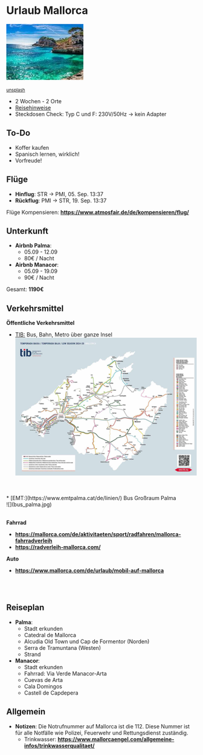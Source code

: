 # Urlaub Mallorca
![](mallorca-cover.jpg)

<small>[unsplash](https://www.google.com/url?sa=t&source=web&rct=j&opi=89978449&url=https://www.traum-ferienwohnungen.de/urlaubsmagazin/uebernachten-mallorca-regionen/&ved=2ahUKEwjntcLg2beOAxVpUMMIHYFIAGAQh-wKegQIIxAD&usg=AOvVaw2jjF6sGq3oq-Q4Y5W8nviY)</small>

* 2 Wochen - 2 Orte
* [Reisehinweise](https://www.google.com/url?sa=t&source=web&rct=j&opi=89978449&url=https://www.auswaertiges-amt.de/de/reiseundsicherheit/spaniensicherheit-210534&ved=2ahUKEwicu5TZ27eOAxUEcvEDHZcVLgAQFnoECCMQAQ&usg=AOvVaw2758TqVWIxD00wsdxXLXTo)
* Steckdosen Check: Typ C und F: 230V/50Hz -> kein Adapter



 ## To-Do
  * Koffer kaufen
  * Spanisch lernen, wirklich!
  * Vorfreude!


 ## Flüge
* **Hinflug**: STR -> PMI, 05. Sep. 13:37
* **Rückflug**: PMI -> STR, 19. Sep. 13:37

Flüge Kompensieren: **https://www.atmosfair.de/de/kompensieren/flug/**

## Unterkunft
* **Airbnb Palma**:
    * 05.09 - 12.09
    * 80€ / Nacht
* **Airbnb Manacor**:
    * 05.09 - 19.09
    * 90€ / Nacht

Gesamt: **1190€**


## Verkehrsmittel
**Öffentliche Verkehrsmittel**
   * [TIB:](https://www.tib.org/de/xarxa-de-transports/mapa-linies) Bus, Bahn, Metro über ganze Insel
   ![](oeffentlich_verkehr_ganze_insel.jpg)
   <br>
   <br>
   * [EMT:](https://www.emtpalma.cat/de/linien/) Bus Großraum Palma
   <br>
   ![](bus_palma.jpg)
   <br>
   <br>


**Fahrrad**
   * **https://mallorca.com/de/aktivitaeten/sport/radfahren/mallorca-fahrradverleih**
   * **https://radverleih-mallorca.com/**

**Auto**
   * **https://www.mallorca.com/de/urlaub/mobil-auf-mallorca**

<br>
<br>

## Reiseplan
* **Palma**:
    * Stadt erkunden
    * Catedral de Mallorca
    * Alcudia Old Town und Cap de Formentor (Norden)
    * Serra de Tramuntana (Westen)
    * Strand
* **Manacor**:
    * Stadt erkunden
    * Fahrrad: Via Verde Manacor-Arta
    * Cuevas de Arta
    * Cala Domingos
    * Castell de Capdepera

## Allgemein
* **Notizen**:
    Die Notrufnummer auf Mallorca ist die 112. Diese Nummer ist für alle Notfälle wie Polizei, Feuerwehr und Rettungsdienst zuständig.
    * Trinkwasser: **https://www.mallorcaengel.com/allgemeine-infos/trinkwasserqualitaet/**

